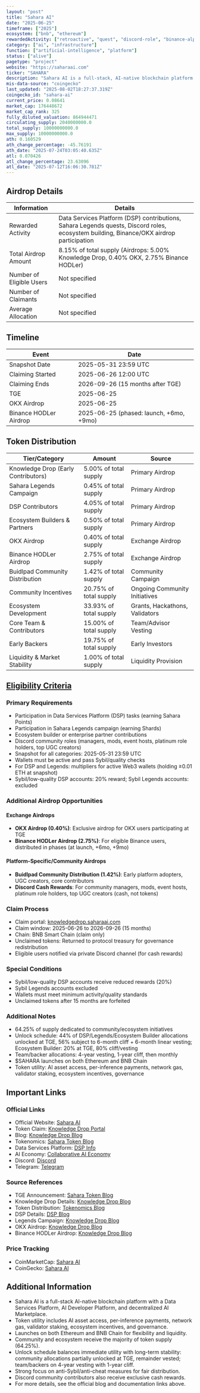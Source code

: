 ```yaml
---
layout: "post"
title: "Sahara AI"
date: "2025-06-25"
timeframe: ["2025"]
ecosystem: ["bnb", "ethereum"]
rewardedActivity: ["retroactive", "quest", "discord-role", "binance-alpha", "okx-alpha"]
category: ["ai", "infrastructure"]
function: ["artificial-intelligence", "platform"]
status: ["alive"]
pagetype: "project"
website: "https://saharaai.com"
ticker: "SAHARA"
description: "Sahara AI is a full-stack, AI-native blockchain platform enabling anyone to create, contribute to, and monetize AI development, with a focus on accessibility, equity, and open collaboration."
mis-data-source: "coingecko"
last_updated: "2025-08-02T18:27:37.319Z"
coingecko_id: "sahara-ai"
current_price: 0.08641
market_cap: 176448672
market_cap_rank: 325
fully_diluted_valuation: 864944471
circulating_supply: 2040000000.0
total_supply: 10000000000.0
max_supply: 10000000000.0
ath: 0.160529
ath_change_percentage: -45.76191
ath_date: "2025-07-24T03:05:40.635Z"
atl: 0.070426
atl_change_percentage: 23.63096
atl_date: "2025-07-12T16:06:30.781Z"
---
```


## Airdrop Details

| Information              | Details                                                                 |
| ------------------------ | ----------------------------------------------------------------------- |
| Rewarded Activity        | Data Services Platform (DSP) contributions, Sahara Legends quests, Discord roles, ecosystem building, Binance/OKX airdrop participation |
| Total Airdrop Amount     | 8.15% of total supply (Airdrops: 5.00% Knowledge Drop, 0.40% OKX, 2.75% Binance HODLer) |
| Number of Eligible Users | Not specified                                                           |
| Number of Claimants      | Not specified                                                           |
| Average Allocation       | Not specified                                                           |

## Timeline

| Event               | Date                        |
| ------------------- | --------------------------- |
| Snapshot Date       | 2025-05-31 23:59 UTC        |
| Claiming Started    | 2025-06-26 12:00 UTC        |
| Claiming Ends       | 2026-09-26 (15 months after TGE) |
| TGE                 | 2025-06-25                  |
| OKX Airdrop         | 2025-06-25                  |
| Binance HODLer Airdrop | 2025-06-25 (phased: launch, +6mo, +9mo) |

## Token Distribution

| Tier/Category                    | Amount                | Source                        |
| -------------------------------- | --------------------- | ----------------------------- |
| Knowledge Drop (Early Contributors) | 5.00% of total supply | Primary Airdrop               |
| Sahara Legends Campaign          | 0.45% of total supply | Primary Airdrop               |
| DSP Contributors                 | 4.05% of total supply | Primary Airdrop               |
| Ecosystem Builders & Partners    | 0.50% of total supply | Primary Airdrop               |
| OKX Airdrop                      | 0.40% of total supply | Exchange Airdrop              |
| Binance HODLer Airdrop           | 2.75% of total supply | Exchange Airdrop              |
| Buidlpad Community Distribution  | 1.42% of total supply | Community Campaign            |
| Community Incentives             | 20.75% of total supply| Ongoing Community Initiatives |
| Ecosystem Development            | 33.93% of total supply| Grants, Hackathons, Validators|
| Core Team & Contributors         | 15.00% of total supply| Team/Advisor Vesting          |
| Early Backers                    | 19.75% of total supply| Early Investors               |
| Liquidity & Market Stability     | 1.00% of total supply | Liquidity Provision           |

## [Eligibility Criteria](https://saharaai.com/blog/knowledge-drop)

### Primary Requirements

- Participation in Data Services Platform (DSP) tasks (earning Sahara Points)
- Participation in Sahara Legends campaign (earning Shards)
- Ecosystem builder or enterprise partner contributions
- Discord community roles (managers, mods, event hosts, platinum role holders, top UGC creators)
- Snapshot for all categories: 2025-05-31 23:59 UTC
- Wallets must be active and pass Sybil/quality checks
- For DSP and Legends: multipliers for active Web3 wallets (holding ≥0.01 ETH at snapshot)
- Sybil/low-quality DSP accounts: 20% reward; Sybil Legends accounts: excluded

### Additional Airdrop Opportunities

#### Exchange Airdrops
- **OKX Airdrop (0.40%)**: Exclusive airdrop for OKX users participating at TGE
- **Binance HODLer Airdrop (2.75%)**: For eligible Binance users, distributed in phases (at launch, +6mo, +9mo)

#### Platform-Specific/Community Airdrops
- **Buidlpad Community Distribution (1.42%)**: Early platform adopters, UGC creators, core contributors
- **Discord Cash Rewards**: For community managers, mods, event hosts, platinum role holders, top UGC creators (cash, not tokens)

### Claim Process

- Claim portal: [knowledgedrop.saharaai.com]()
- Claim window: 2025-06-26 to 2026-09-26 (15 months)
- Chain: BNB Smart Chain (claim only)
- Unclaimed tokens: Returned to protocol treasury for governance redistribution
- Eligible users notified via private Discord channel (for cash rewards)

### Special Conditions

- Sybil/low-quality DSP accounts receive reduced rewards (20%)
- Sybil Legends accounts excluded
- Wallets must meet minimum activity/quality standards
- Unclaimed tokens after 15 months are forfeited

### Additional Notes

- 64.25% of supply dedicated to community/ecosystem initiatives
- Unlock schedule: 44% of DSP/Legends/Ecosystem Builder allocations unlocked at TGE, 56% subject to 6-month cliff + 6-month linear vesting; Ecosystem Builder: 20% at TGE, 80% cliff/vesting
- Team/backer allocations: 4-year vesting, 1-year cliff, then monthly
- $SAHARA launches on both Ethereum and BNB Chain
- Token utility: AI asset access, per-inference payments, network gas, validator staking, ecosystem incentives, governance

## Important Links

### Official Links

- Official Website: [Sahara AI](https://saharaai.com)
- Token Claim: [Knowledge Drop Portal](http://knowledgedrop.saharaai.com/)
- Blog: [Knowledge Drop Blog](https://saharaai.com/blog/knowledge-drop)
- Tokenomics: [Sahara Token Blog](https://saharaai.com/blog/sahara-token)
- Data Services Platform: [DSP Info](https://saharalabs.ai/blog/ai-data-collection-and-labeling)
- AI Economy: [Collaborative AI Economy](https://saharalabs.ai/blog/collaborative-ai-economy)
- Discord: [Discord](https://discord.gg/sahara-ai)
- Telegram: [Telegram](https://t.me/saharaaiofficial)

### Source References

- TGE Announcement: [Sahara Token Blog](https://saharaai.com/blog/sahara-token)
- Knowledge Drop Details: [Knowledge Drop Blog](https://saharaai.com/blog/knowledge-drop)
- Token Distribution: [Tokenomics Blog](https://saharaai.com/blog/sahara-token)
- DSP Details: [DSP Blog](https://saharalabs.ai/blog/ai-data-collection-and-labeling)
- Legends Campaign: [Knowledge Drop Blog](https://saharaai.com/blog/knowledge-drop)
- OKX Airdrop: [Knowledge Drop Blog](https://saharaai.com/blog/knowledge-drop)
- Binance HODLer Airdrop: [Knowledge Drop Blog](https://saharaai.com/blog/knowledge-drop)

### Price Tracking

- CoinMarketCap: [Sahara AI](https://coinmarketcap.com/currencies/sahara-ai/)
- CoinGecko: [Sahara AI](https://www.coingecko.com/en/coins/sahara-ai)

## Additional Information

- Sahara AI is a full-stack AI-native blockchain platform with a Data Services Platform, AI Developer Platform, and decentralized AI Marketplace.
- Token utility includes AI asset access, per-inference payments, network gas, validator staking, ecosystem incentives, and governance.
- Launches on both Ethereum and BNB Chain for flexibility and liquidity.
- Community and ecosystem receive the majority of token supply (64.25%).
- Unlock schedule balances immediate utility with long-term stability: community allocations partially unlocked at TGE, remainder vested; team/backers on 4-year vesting with 1-year cliff.
- Strong focus on anti-Sybil/anti-cheat measures for fair distribution.
- Discord community contributors also receive exclusive cash rewards.
- For more details, see the official blog and documentation links above.